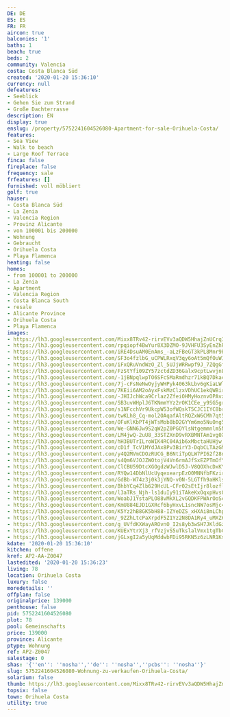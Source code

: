 ```yaml
---
DE: DE
ES: ES
FR: FR
aircon: true
balconies: '1'
baths: 1
beach: true
beds: 2
community: Valencia
costa: Costa Blanca Süd
created: '2020-01-20 15:36:10'
currency: null
defeatures:
- Seeblick
- Gehen Sie zum Strand
- Große Dachterrasse
description: EN
display: true
enslug: /property/5752241604526080-Apartment-for-sale-Orihuela-Costa/
features:
- Sea View
- Walk to beach
- Large Roof Terrace
finca: false
fireplace: false
frequency: sale
frfeatures: []
furnished: voll möbliert
golf: true
hauser:
- Costa Blanca Süd
- La Zenia
- Valencia Region
- Provinz Alicante
- von 100001 bis 200000
- Wohnung
- Gebraucht
- Orihuela Costa
- Playa Flamenca
heating: false
homes:
- from 100001 to 200000
- La Zenia
- Apartment
- Valencia Region
- Costa Blanca South
- resale
- Alicante Province
- Orihuela Costa
- Playa Flamenca
images:
- https://lh3.googleusercontent.com/Mixx8TRv42-rirvEVv3aQDW5HhajZnUCrq3vKjC2hzJBfSkcGgs6XHWn4vVWGxU3YgIOFc82kvU176WoHKPt=w640-rj-e30-l100
- https://lh3.googleusercontent.com/rpqiopf4BwYur8X3DZMO-9JVHFU3SyEnZhRV57tCQFlKfnEjPcWUYpYpTcDG8i3g9LVQ6oxTro7tJLgrMAiy=w640-rj-e30-l100
- https://lh3.googleusercontent.com/iRE4DsuAM0EnAms_-aLzFBeGT3kPL8Mnr9R-1w4VAWiR_MfvJbhvtaj6lJuHPTMyTR2SONnkVVFf6QEoTvw=w640-rj-e30-l100
- https://lh3.googleusercontent.com/SF3o4fzlbG_uCPWLRxqV3qy6oAt5mQfOuWI6rlpuUuRJTg0GH2GuleVj88j5z0V7MHh7YUDOtKZNiqh9YGE1DA=w640-rj-e30-l100
- https://lh3.googleusercontent.com/iFxQRuVndWzO_Zl_5UJjWRRwpf9J_7ZQgGfhugw6-YTA7uQ-WRznR4GxzM5KXw0nT8sfBdb1uzx5NHQL1RKO=w640-rj-e30-l100
- https://lh3.googleusercontent.com/FzStYfi09ZY57zctdZD36Galx9cptLwvjnLvp307LTRPgh5fCX8sy86l0mxYDORl3wTDBBVekmLTLkm4bGZrEA=w640-rj-e30-l100
- https://lh3.googleusercontent.com/-1jBNpqlwpTO6SFcSMaRmdhzr71kBQ7Dkac9bgZqZlIaYbjJ7oNigm_Nb17s9rns-wdupgNU_yTQcG46sW5I=w640-rj-e30-l100
- https://lh3.googleusercontent.com/7j-cFsNeNwOyjyWHPyk4063kLbv6gKiaLWltavaJk1zyWHUNqUaV0dIOaL4EQtw0z5WAbDphpX5lNjC5vhNsFA=w640-rj-e30-l100
- https://lh3.googleusercontent.com/7KEii6AM2oAyxFskMzClzxVDhUC1ekQWBirPLdko-_Si06xtQnmqLvFh4mTUrR_dWq1Rfb2u85xOrt04hDA=w640-rj-e30-l100
- https://lh3.googleusercontent.com/-JHIJchWca9Crlaz2ZfeiOHMyHoznvOPAvxe4_562iRwLslNrxCZfuGNzGs0Bs-dfmc3Xw4GwPA06hZQZqwP=w640-rj-e30-l100
- https://lh3.googleusercontent.com/SB3uvWHplJ6TKNmmYYz2rOK1CEe_y9SG5grFg_pU9dLMnfQWLe42PfGpz5WlU_J_qOhO6Ju3SrvOfRrIyY4=w640-rj-e30-l100
- https://lh3.googleusercontent.com/s1NFcchVr9UkcpW53ofWQskT5CJC1IYC8brVo6Vgs-UFPMD05YSutDLdvqK-wYH0y9Z3pj_xDfFcEA0y0PqK=w640-rj-e30-l100
- https://lh3.googleusercontent.com/twKLh8_Cq-mol2OAqafAltRQZxW6CMh7qt5RWIM6JpOdD-7QFGhzl0lHUQKt6n5-amSVIb-iNjeBROGEVkM=w640-rj-e30-l100
- https://lh3.googleusercontent.com/OFuKlKbPT4jWTsMob8bD2GYYm6mo5NuOng51fxS4olqPQi0QufKBQKJ7dm8hvHHeFAguNS_lXh88_T8KB6C-iw=w640-rj-e30-l100
- https://lh3.googleusercontent.com/We-GNN6Jw9S2qW2pZ0PGOYlsNtgemmnlm5NgfodMum_nAbKP2lbh9S4lhA6siV-Johs_Ws9l4W9dUCVha07IhA=w640-rj-e30-l100
- https://lh3.googleusercontent.com/LM4jwQ-2uU8_33STZXnD9vRXBMNTAm1vg0XOMukQFwC6TMOGdIhOM5S6nijp1-XWSVMiLIJNE9E5zmYxV1o=w640-rj-e30-l100
- https://lh3.googleusercontent.com/hH3BUTrILroWIK4RC04Aib6xMbctaHUHjw_xvUO8IJ3PAnsLxhv0NyFD42UCpmub7NHVptstZP4lifRopDyjJw=w640-rj-e30-l100
- https://lh3.googleusercontent.com/cD1f_TcV1MYdJAx8Pv3BirY3-DqbCLTAzGMuitG4xPxvHghaLeRH10SS1-MLDdIlnYnWamSn38Uypxg5onMbvg=w640-rj-e30-l100
- https://lh3.googleusercontent.com/y4Q2MVmCDOzRUCG_B6NtiTpQLW7PI62f28nVbXelESyVnoOWZkOSDy50gNfOyDsOEw00JoHFHCoBbreyiY9P=w640-rj-e30-l100
- https://lh3.googleusercontent.com/s4Qm6VJOJZWOtojV4Vn6rmAJfSxEZPTmOfYAP8Dmhvr6PNAUMbilO0u0vP4dnoGXQyjIOAUtInMFYDRAuNk=w640-rj-e30-l100
- https://lh3.googleusercontent.com/ClCBU59DtcXGOgdzWJwlD5J-V8QOXhcDxKYVBrH_emwC5JWAQHjAcVMb22a5V691AtmB--e7tknQmQcHiNBS=w640-rj-e30-l100
- https://lh3.googleusercontent.com/RYQw14DbNlUcUyqexearpEzO0MNNfbFKzirBAVDSWOkQia8q7VphzoQ4ciDse5IOQzVTrboDMFaRtpTFdpDd=w640-rj-e30-l100
- https://lh3.googleusercontent.com/GdBb-W74z3j0k3jYNQ-v0N-5LGTfh9aHKlssmfJrD6auHt3iPe9KKXYwmofSkz2dGpOFA6a1MoOPNlhh_iVL=w640-rj-e30-l100
- https://lh3.googleusercontent.com/BhbYCq4Zlb629HcUL-CFr02sEtIjr8lozflw8KQeN3m4ntIoM0L9QTRXmycPOPSNxKBjI-ExSDUoUNw4TNa-=w640-rj-e30-l100
- https://lh3.googleusercontent.com/l3aTRs_Njh-ls1duIy91iTAkeKxOqxpHvsQW_tAlM8sPO2s_n-4MeXsl6C0TiO0SkhxavyRXtrL25EsvPMU=w640-rj-e30-l100
- https://lh3.googleusercontent.com/WoabJ1YstaPLO88vMkXL2vGQDKFPWArOoScgh4cOZhvePnELDHLm8Kg15Y_Xv0oeamwBwP1wYu86rB5cXRnJ=w640-rj-e30-l100
- https://lh3.googleusercontent.com/KmU884EJD1GXRcf6byHxvL1sncNW7osMjc4hULnkwSNPm7b0-03I3zhU-J7kFZIAiu97ZxqxqJrFtA70iHgPKQ=w640-rj-e30-l100
- https://lh3.googleusercontent.com/K5Yz2hB8GK5bH88-IZYeDZS_xHXAi8mLChpxH0Jx209kmRC7a3dznrD4hV1cXZu-bKZxESh2k2bIJR9OqjH8=w640-rj-e30-l100
- https://lh3.googleusercontent.com/_9ZZhLtcPaXrpdF5Z1Yz2N8DA1Ry4_uMXZ60e8ZXi-140t-Feb0ugFAD6e98-3PZefc-FpfxMq8xJXai_lMS=w640-rj-e30-l100
- https://lh3.googleusercontent.com/g_UVfdKXWayAROvnO_I2s8yb3wSH7JKldGzQC4AUKWvqrRh-Q_W0_NdRMBqhG6cuqsNW6UkYnNlcD6Br1FtD=w640-rj-e30-l100
- https://lh3.googleusercontent.com/KUExYtrXj3_rfVzjvS5uTkslalVmx1tgTbCQ-WMgW3tqPVh34wTR5AGzoKJ5730wqUkH83QBPoD_Lh7Z58w2=w640-rj-e30-l100
- https://lh3.googleusercontent.com/jGLxgI2a5yUqMddwbFDi95RKN5z6zLNR1Ks88pHHedU2pMLmLyVFtaeah1V0vyVOQSbTfDoVuTZt2Yfb5tU=w640-rj-e30-l100
kdate: '2020-01-20 15:36:10'
kitchen: offene
kref: AP2-AA-Z0047
lastedited: '2020-01-20 15:36:23'
living: 78
location: Orihuela Costa
luxury: false
moredetails: ''
offplan: false
originalprice: 139000
penthouse: false
pid: 5752241604526080
plot: 78
pool: Gemeinschafts
price: 139000
province: Alicante
ptype: Wohnung
ref: AP2-Z0047
salestage: 0
shas: '{''en'': ''nosha'',''de'': ''nosha'',''pcbs'': ''nosha''}'
slug: 5752241604526080-Wohnung-zu-verkaufen-Orihuela-Costa/
solarium: false
thumb: https://lh3.googleusercontent.com/Mixx8TRv42-rirvEVv3aQDW5HhajZnUCrq3vKjC2hzJBfSkcGgs6XHWn4vVWGxU3YgIOFc82kvU176WoHKPt=w400-h240-n-rj-e30-l100
topsix: false
town: Orihuela Costa
utility: true
---
```

